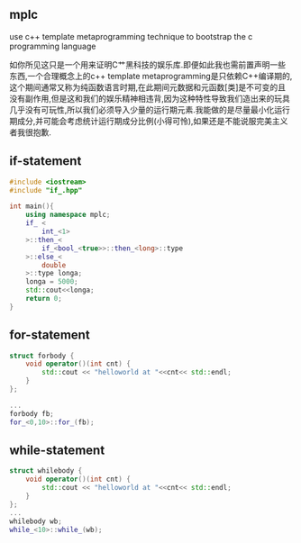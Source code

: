 mplc 
----
 use c++ template metaprogramming technique to bootstrap the c programming language

如你所见这只是一个用来证明C艹黑科技的娱乐库.即便如此我也需前置声明一些东西,一个合理概念上的c++ template metaprogramming是只依赖C++编译期的,这个期间通常又称为纯函数语言时期,在此期间元数据和元函数[类]是不可变的且没有副作用,但是这和我们的娱乐精神相违背,因为这种特性导致我们造出来的玩具几乎没有可玩性,所以我们必须导入少量的运行期元素.我能做的是尽量最小化运行期成分,并可能会考虑统计运行期成分比例(小得可怜),如果还是不能说服完美主义者我很抱歉.


## if-statement
````cpp
#include <iostream>
#include "if_.hpp"

int main(){
	using namespace mplc;
	if_ <
		int_<1>
	>::then_<
		if_<bool_<true>>::then_<long>::type
	>::else_<
		double
	>::type longa;
	longa = 5000;
	std::cout<<longa;
	return 0;
}
````

## for-statement
````cpp
struct forbody {
	void operator()(int cnt) {
		std::cout << "helloworld at "<<cnt<< std::endl;
	}
};

...
forbody fb;
for_<0,10>::for_(fb);
````

## while-statement
````cpp
struct whilebody {
	void operator()(int cnt) {
		std::cout << "helloworld at "<<cnt<< std::endl;
	}
};
...
whilebody wb;
while_<10>::while_(wb);
````